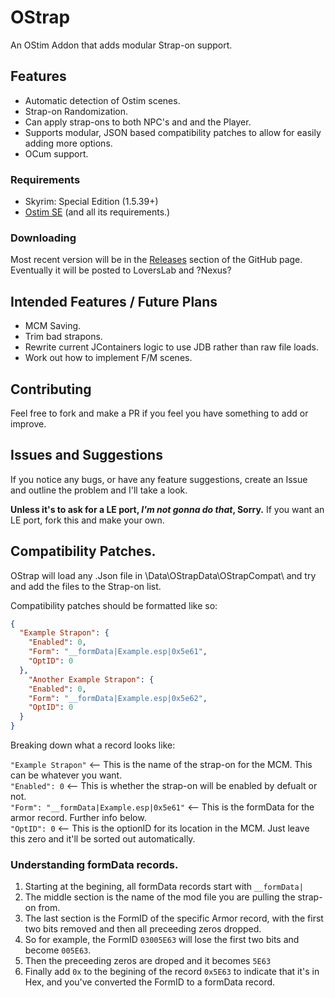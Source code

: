 # OStrap
 An OStim Addon that adds modular Strap-on support.
## Features
 - Automatic detection of Ostim scenes.
 - Strap-on Randomization.
 - Can apply strap-ons to both NPC's and and the Player.
 - Supports modular, JSON based compatibility patches to allow for easily adding more options.
 - OCum support.
### Requirements
 - Skyrim: Special Edition (1.5.39+)
 - [Ostim SE](https://github.com/Sairion350/OStim) (and all its requirements.)
### Downloading
 Most recent version will be in the [Releases](https://github.com/Osmosis-Wrench/OStrap/releases) section of the GitHub page.
 Eventually it will be posted to LoversLab and ?Nexus?

## Intended Features / Future Plans
- MCM Saving.
- Trim bad strapons.
- Rewrite current JContainers logic to use JDB rather than raw file loads.
- Work out how to implement F/M scenes.

## Contributing
Feel free to fork and make a PR if you feel you have something to add or improve.

## Issues and Suggestions
If you notice any bugs, or have any feature suggestions, create an Issue and outline the problem and I'll take a look.  
  
**Unless it's to ask for a LE port, *I'm not gonna do that*, Sorry.** If you want an LE port, fork this and make your own.

## Compatibility Patches.
OStrap will load any .Json file in \Data\OStrapData\OStrapCompat\ and try and add the files to the Strap-on list.
  
Compatibility patches should be formatted like so:
  
```Json
{
  "Example Strapon": {
    "Enabled": 0,
    "Form": "__formData|Example.esp|0x5e61",
    "OptID": 0
  },
    "Another Example Strapon": {
    "Enabled": 0,
    "Form": "__formData|Example.esp|0x5e62",
    "OptID": 0
  }
}
```
Breaking down what a record looks like:

  ``"Example Strapon"`` <-- This is the name of the strap-on for the MCM. This can be whatever you want.  
  ``"Enabled": 0`` <-- This is whether the strap-on will be enabled by defualt or not.  
  ``"Form": "__formData|Example.esp|0x5e61"`` <-- This is the formData for the armor record. Further info below.  
  ``"OptID": 0`` <-- This is the optionID for its location in the MCM. Just leave this zero and it'll be sorted out automatically.  

### Understanding formData records.
1. Starting at the begining, all formData records start with ``__formData|``
2. The middle section is the name of the mod file you are pulling the strap-on from.
3. The last section is the FormID of the specific Armor record, with the first two bits removed and then all preceeding zeros dropped.
4. So for example, the FormID ``03005E63`` will lose the first two bits and become ``005E63``.
5. Then the preceeding zeros are droped and it becomes ``5E63``
6. Finally add ``0x`` to the begining of the record ``0x5E63`` to indicate that it's in Hex, and you've converted the FormID to a formData record.
